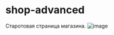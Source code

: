 # shop-advanced
Старотовая страница магазина.
![image](https://user-images.githubusercontent.com/15821848/134776889-1f1041ba-450d-437f-b663-7802b6c6fdcf.png)
